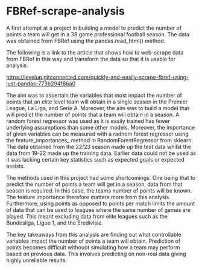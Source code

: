 # FBRef-scrape-analysis
A first attempt at a project in building a model to predict the number of points a team will get in a 38 game professional football season. The data was obtained from FBRef using the pandas.read_html() method.

The following is a link to the article that shows how to web-scrape data from FBRef in this way and transform the data so that it is usable for analysis.

https://levelup.gitconnected.com/quickly-and-easily-scrape-fbref-using-just-pandas-773b294f86a0

The aim was to ascertain the variables that most impact the number of points that an elite level team will obtain in a single season in the Premier League, La Liga, and Serie A. Moreover, the aim was to build a model that will predict the number of points that a team will obtain in a season. A random forest regressor was used as it is easily trained has fewer underlying assumptions than some other models. Moreover, the importance of given variables can be measured with a radnom forest regressor using the feature_importances_ method in RandomForestRegressor from sklearn. The data obtained from the 22/23 season made up the test data whilst the data from 19-22 made up the training data. Earlier data could not be used as it was lacking certain key statistics such as expected goals or expected assists. 

The methods used in this project had some shortcomings. One being that to predict the number of points a team will get in a season, data from that season is required. In this case, the teams number of points will be known. The feature importance therefore matters more from this analysis. Furthermore, using points as opposed to points per match limits the amount of data that can be used to leagues where the same number of games are played. This meant excluding data from elite leagues such as the Bundesliga, Ligue 1, and the Eredivisie.

The key takeaways from this analysis are finding out what controllable variables impact the number of points a team will obtain. Prediction of points becomes difficult withouot simulating how a team may perform based on previous data. This involves predicting on non-real data giving highly unreliable results.
